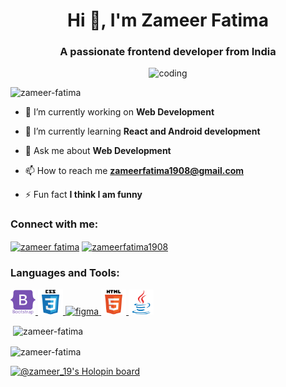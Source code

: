 <h1 align="center">Hi 👋, I'm Zameer Fatima</h1>
<h3 align="center">A passionate frontend developer from India</h3>
<p align = "center">
<img  alt="coding" width="400" src="https://media.tenor.com/PP9v7VIs6R4AAAAd/scaler-create-impact.gif">
</p>
<p align="left"> <img src="https://komarev.com/ghpvc/?username=zameer-fatima&label=Profile%20views&color=0e75b6&style=flat" alt="zameer-fatima" /> </p>

- 🔭 I’m currently working on **Web Development**

- 🌱 I’m currently learning **React and Android development**

- 💬 Ask me about **Web Development**

- 📫 How to reach me **zameerfatima1908@gmail.com**

- ⚡ Fun fact **I think I am funny**

<h3 align="left">Connect with me:</h3>
<p align="left">
<a href="https://linkedin.com/in/zameer-fatima-24b0451b6" target="blank"><img align="center" src="https://raw.githubusercontent.com/rahuldkjain/github-profile-readme-generator/master/src/images/icons/Social/linked-in-alt.svg" alt="zameer fatima" height="30" width="40" /></a>
<a href="https://www.leetcode.com/zameerfatima1908" target="blank"><img align="center" src="https://raw.githubusercontent.com/rahuldkjain/github-profile-readme-generator/master/src/images/icons/Social/leet-code.svg" alt="zameerfatima1908" height="30" width="40" /></a>
</p>

<h3 align="left">Languages and Tools:</h3>
<p align="left"> <a href="https://getbootstrap.com" target="_blank" rel="noreferrer"> <img src="https://raw.githubusercontent.com/devicons/devicon/master/icons/bootstrap/bootstrap-plain-wordmark.svg" alt="bootstrap" width="40" height="40"/> </a> <a href="https://www.w3schools.com/css/" target="_blank" rel="noreferrer"> <img src="https://raw.githubusercontent.com/devicons/devicon/master/icons/css3/css3-original-wordmark.svg" alt="css3" width="40" height="40"/> </a> <a href="https://www.figma.com/" target="_blank" rel="noreferrer"> <img src="https://www.vectorlogo.zone/logos/figma/figma-icon.svg" alt="figma" width="40" height="40"/> </a> <a href="https://www.w3.org/html/" target="_blank" rel="noreferrer"> <img src="https://raw.githubusercontent.com/devicons/devicon/master/icons/html5/html5-original-wordmark.svg" alt="html5" width="40" height="40"/> </a> <a href="https://www.java.com" target="_blank" rel="noreferrer"> <img src="https://raw.githubusercontent.com/devicons/devicon/master/icons/java/java-original.svg" alt="java" width="40" height="40"/> </a> </p>

<p>&nbsp;<img align="center" src="https://github-readme-stats.vercel.app/api?username=zameer-fatima&show_icons=true&locale=en" alt="zameer-fatima" /></p>

<p><img align="center" src="https://github-readme-streak-stats.herokuapp.com/?user=zameer-fatima&" alt="zameer-fatima" /></p>
                    
 [![@zameer_19's Holopin board](https://holopin.io/api/user/board?user=zameer_19)](https://holopin.io/@zameer_19)


